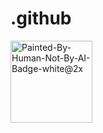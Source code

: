# .github


<img width="131" alt="Painted-By-Human-Not-By-AI-Badge-white@2x" src="https://github.com/MindfulAI-Copilots-Bots/.github/assets/113218619/bd297567-9246-493e-8026-82f592cdf3de">
